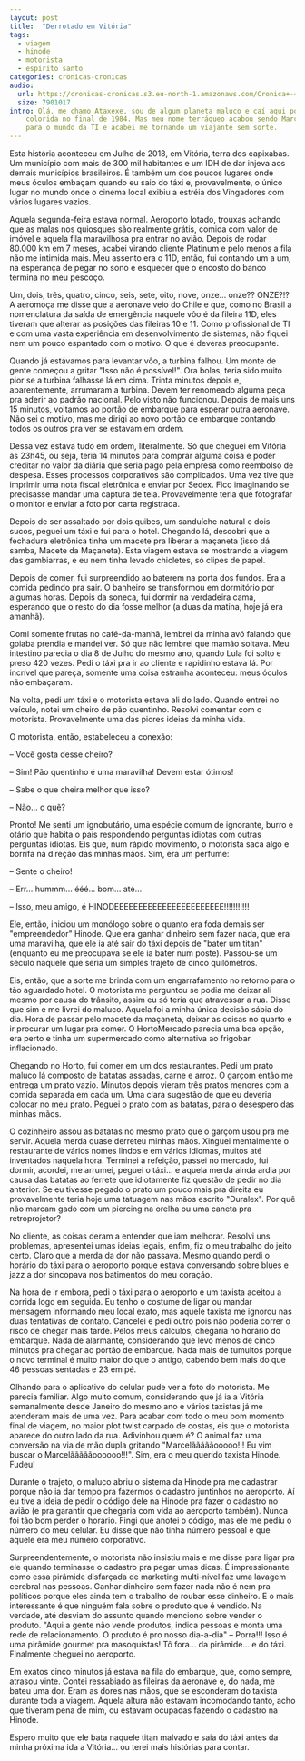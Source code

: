 ```yaml
---
layout: post
title:  "Derrotado em Vitória"
tags:
  - viagem
  - hinode
  - motorista
  - espirito santo
categories: cronicas-cronicas
audio:
  url: https://cronicas-cronicas.s3.eu-north-1.amazonaws.com/Cronica+-+Derrotado+em+Vitoria.mp3
  size: 7901017
intro: Olá, me chamo Ataxexe, sou de algum planeta maluco e caí aqui por acaso quando meus pais tiveram uma amizade
    colorida no final de 1984. Mas meu nome terráqueo acabou sendo Marcelo. De lá pra cá, tive a estranha ideia de ir 
    para o mundo da TI e acabei me tornando um viajante sem sorte.
---
```


Esta história aconteceu em Julho de 2018, em Vitória, terra dos capixabas. Um município com mais de 300 mil 
habitantes e um IDH de dar injeva aos demais municípios brasileiros. É também um dos poucos lugares onde meus óculos
embaçam quando eu saio do táxi e, provavelmente, o único lugar no mundo onde o cinema local exibiu a estréia dos 
Vingadores com vários lugares vazios.

Aquela segunda-feira estava normal. Aeroporto lotado, trouxas achando que as malas nos quiosques são realmente grátis,
comida com valor de imóvel e aquela fila maravilhosa pra entrar no avião. Depois de rodar 80.000 km em 7 meses, acabei 
virando cliente Platinum e pelo menos a fila não me intimida mais. Meu assento era o 11D, então, fui contando um a um, 
na esperança de pegar no sono e esquecer que o encosto do banco termina no meu pescoço.

Um, dois, três, quatro, cinco, seis, sete, oito, nove, onze... onze?? ONZE?!? A aeromoça me disse que a aeronave veio do
Chile e que, como no Brasil a nomenclatura da saída de emergência naquele vôo é da fileira 11D, eles tiveram que alterar
as posições das fileiras 10 e 11. Como profissional de TI e com uma vasta experiência em desenvolvimento de sistemas, 
não fiquei nem um pouco espantado com o motivo. O que é deveras preocupante.

Quando já estávamos para levantar vôo, a turbina falhou. Um monte de gente começou a gritar "Isso não é possível!". Ora
bolas, teria sido muito pior se a turbina falhasse lá em cima. Trinta minutos depois e, aparentemente, arrumaram a 
turbina. Devem ter renomeado alguma peça pra aderir ao padrão nacional. Pelo visto não funcionou. Depois de mais uns 15
minutos, voltamos ao portão de embarque para esperar outra aeronave. Não sei o motivo, mas me dirigi ao novo portão de 
embarque contando todos os outros pra ver se estavam em ordem.

Dessa vez estava tudo em ordem, literalmente. Só que cheguei em Vitória às 23h45, ou seja, teria 14 minutos para comprar
alguma coisa e poder creditar no valor da diária que seria pago pela empresa como reembolso de despesa. Esses processos
corporativos são complicados. Uma vez tive que imprimir uma nota fiscal eletrônica e enviar por Sedex. Fico imaginando 
se precisasse mandar uma captura de tela. Provavelmente teria que fotografar o monitor e enviar a foto por carta 
registrada.

Depois de ser assaltado por dois quibes, um sanduíche natural e dois sucos, peguei um táxi e fui para o hotel. Chegando
lá, descobri que a fechadura eletrônica tinha um macete pra liberar a maçaneta (isso dá samba, Macete da Maçaneta). Esta
viagem estava se mostrando a viagem das gambiarras, e eu nem tinha levado chicletes, só clipes de papel.

Depois de comer, fui surpreendido ao baterem na porta dos fundos. Era a comida pedindo pra sair. O banheiro se 
transformou em dormitório por algumas horas. Depois da soneca, fui dormir na verdadeira cama, esperando que o resto do 
dia fosse melhor (a duas da matina, hoje já era amanhã).

Comi somente frutas no café-da-manhã, lembrei da minha avó falando que goiaba prendia e mandei ver. Só que não lembrei
que mamão soltava. Meu intestino parecia o dia 8 de Julho do mesmo ano, quando Lula foi solto e preso 420 vezes. Pedi o
táxi pra ir ao cliente e rapidinho estava lá. Por incrível que pareça, somente uma coisa estranha aconteceu: meus óculos
não embaçaram.

Na volta, pedi um táxi e o motorista estava ali do lado. Quando entrei no veículo, notei um cheiro de pão quentinho. 
Resolvi comentar com o motorista. Provavelmente uma das piores ideias da minha vida.

O motorista, então, estabeleceu a conexão:

– Você gosta desse cheiro?

– Sim! Pão quentinho é uma maravilha! Devem estar ótimos!

– Sabe o que cheira melhor que isso?

– Não... o quê?

Pronto! Me senti um ignobutário, uma espécie comum de ignorante, burro e otário que habita o país respondendo perguntas 
idiotas com outras perguntas idiotas. Eis que, num rápido movimento, o motorista saca algo e borrifa na direção das 
minhas mãos. Sim, era um perfume:

– Sente o cheiro!

– Err... hummm... ééé... bom... até...

– Isso, meu amigo, é HINODEEEEEEEEEEEEEEEEEEEEEEE!!!!!!!!!!!

Ele, então, iniciou um monólogo sobre o quanto era foda demais ser "empreendedor" Hinode. Que era ganhar dinheiro sem 
fazer nada, que era uma maravilha, que ele ia até sair do táxi depois de "bater um titan" (enquanto eu me preocupava se
ele ia bater num poste). Passou-se um século naquele que seria um simples trajeto de cinco quilômetros.

Eis, então, que a sorte me brinda com um engarrafamento no retorno para o tão aguardado hotel. O motorista me perguntou 
se podia me deixar ali mesmo por causa do trânsito, assim eu só teria que atravessar a rua. Disse que sim e me livrei do
maluco. Aquela foi a minha única decisão sábia do dia. Hora de passar pelo macete da maçaneta, deixar as coisas no 
quarto e ir procurar um lugar pra comer. O HortoMercado parecia uma boa opção, era perto e tinha um supermercado como 
alternativa ao frigobar inflacionado.

Chegando no Horto, fui comer em um dos restaurantes. Pedi um prato maluco lá composto de batatas assadas, carne e arroz.
O garçom então me entrega um prato vazio. Minutos depois vieram três pratos menores com a comida separada em cada um.
Uma clara sugestão de que eu deveria colocar no meu prato. Peguei o prato com as batatas, para o desespero das minhas 
mãos.

O cozinheiro assou as batatas no mesmo prato que o garçom usou pra me servir. Aquela merda quase derreteu minhas mãos.
Xinguei mentalmente o restaurante de vários nomes lindos e em vários idiomas, muitos até inventados naquela hora. 
Terminei a refeição, passei no mercado, fui dormir, acordei, me arrumei, peguei o táxi... e aquela merda ainda ardia por
causa das batatas ao ferrete que idiotamente fiz questão de pedir no dia anterior. Se eu tivesse pegado o prato um pouco
mais pra direita eu provavelmente teria hoje uma tatuagem nas mãos escrito "Duralex". Por quê não marcam gado com um
piercing na orelha ou uma caneta pra retroprojetor?

No cliente, as coisas deram a entender que iam melhorar. Resolvi uns problemas, apresentei umas ideias legais, enfim, 
fiz o meu trabalho do jeito certo. Claro que a merda da dor não passava. Mesmo quando perdi o horário do táxi para o
aeroporto porque estava conversando sobre blues e jazz a dor sincopava nos batimentos do meu coração.

Na hora de ir embora, pedi o táxi para o aeroporto e um taxista aceitou a corrida logo em seguida. Eu tenho o costume de
ligar ou mandar mensagem informando meu local exato, mas aquele taxista me ignorou nas duas tentativas de contato. 
Cancelei e pedi outro pois não poderia correr o risco de chegar mais tarde. Pelos meus cálculos, chegaria no horário do
embarque. Nada de alarmante, considerando que levo menos de cinco minutos pra chegar ao portão de embarque. Nada mais de
tumultos porque o novo terminal é muito maior do que o antigo, cabendo bem mais do que 46 pessoas sentadas e 23 em pé.

Olhando para o aplicativo do celular pude ver a foto do motorista. Me parecia familiar. Algo muito comum, considerando
que já ia a Vitória semanalmente desde Janeiro do mesmo ano e vários taxistas já me atenderam mais de uma vez. Para 
acabar com todo o meu bom momento final de viagem, no maior plot twist carpado de costas, eis que o motorista aparece do
outro lado da rua. Adivinhou quem é? O animal faz uma conversão na via de mão dupla gritando "Marcelãããããooooo!!! Eu vim
buscar o Marcelãããããoooooo!!!". Sim, era o meu querido taxista Hinode. Fudeu!

Durante o trajeto, o maluco abriu o sistema da Hinode pra me cadastrar porque não ia dar tempo pra fazermos o cadastro
juntinhos no aeroporto. Aí eu tive a ideia de pedir o código dele na Hinode pra fazer o cadastro no avião (e pra 
garantir que chegaria com vida ao aeroporto também). Nunca foi tão bom perder o horário. Fingi que anotei o código, mas
ele me pediu o número do meu celular. Eu disse que não tinha número pessoal e que aquele era meu número corporativo.

Surpreendentemente, o motorista não insistiu mais e me disse para ligar pra ele quando terminasse o cadastro pra pegar
umas dicas. É impressionante como essa pirâmide disfarçada de marketing multi-nível faz uma lavagem cerebral nas
pessoas. Ganhar dinheiro sem fazer nada não é nem pra políticos porque eles ainda tem o trabalho de roubar esse 
dinheiro. E o mais interessante é que ninguém fala sobre o produto que é vendido. Na verdade, até desviam do assunto 
quando menciono sobre vender o produto. "Aqui a gente não vende produtos, indica pessoas e monta uma rede de
relacionamento. O produto é pro nosso dia-a-dia" – Porra!!! Isso é uma pirâmide gourmet pra masoquistas! Tô fora... da
pirâmide... e do táxi. Finalmente cheguei no aeroporto.

Em exatos cinco minutos já estava na fila do embarque, que, como sempre, atrasou vinte. Contei ressabiado as fileiras da
aeronave e, do nada, me bateu uma dor. Eram as dores nas mãos, que se esconderam do taxista durante toda a viagem. 
Àquela altura não estavam incomodando tanto, acho que tiveram pena de mim, ou estavam ocupadas fazendo o cadastro na
Hinode.

Espero muito que ele bata naquele titan malvado e saia do táxi antes da minha próxima ida a Vitória... ou terei mais
histórias para contar.
